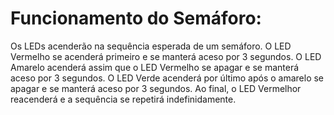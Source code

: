 # Funcionamento do Semáforo:
Os LEDs acenderão na sequência esperada de um semáforo.
O LED Vermelho se acenderá primeiro e se manterá aceso por 3 segundos.
O LED Amarelo acenderá assim que o LED Vermelho se apagar e se manterá aceso por 3 segundos.
O LED Verde acenderá por último após o amarelo se apagar e se manterá aceso por 3 segundos.
Ao final, o LED Vermelhor reacenderá e a sequência se repetirá indefinidamente.